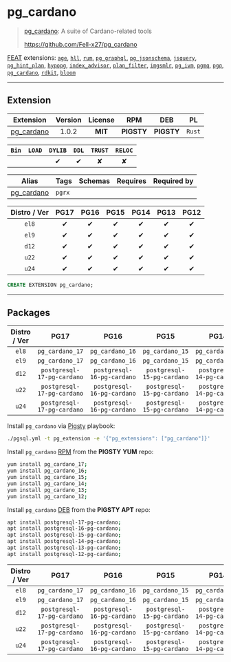 # pg_cardano


> [pg_cardano](https://github.com/Fell-x27/pg_cardano): A suite of Cardano-related tools
>
> https://github.com/Fell-x27/pg_cardano





[FEAT](/feat) extensions: [`age`](/age), [`hll`](/hll), [`rum`](/rum), [`pg_graphql`](/pg_graphql), [`pg_jsonschema`](/pg_jsonschema), [`jsquery`](/jsquery), [`pg_hint_plan`](/pg_hint_plan), [`hypopg`](/hypopg), [`index_advisor`](/index_advisor), [`plan_filter`](/plan_filter), [`imgsmlr`](/imgsmlr), [`pg_ivm`](/pg_ivm), [`pgmq`](/pgmq), [`pgq`](/pgq), [`pg_cardano`](/pg_cardano), [`rdkit`](/rdkit), [`bloom`](/bloom)


-------
## Extension


| Extension | Version | License | RPM | DEB | PL |
|-----------|:-------:|:-------:|:---:|:---:|:--:|
| [pg_cardano](https://github.com/Fell-x27/pg_cardano) | 1.0.2 | **<span class="tcblue">MIT</span>** | **<span class="tcwarn">PIGSTY</span>** | **<span class="tcwarn">PIGSTY</span>** | `Rust` |



| `Bin` | `LOAD` | `DYLIB` | `DDL` | `TRUST` | `RELOC` |
|:-----:|:------:|:-------:|:-----:|:-------:|:-------:|
|  |  | <span class="tcblue">✔</span> | <span class="tcblue">✔</span> | <span class="tcwarn">✘</span> | <span class="tcwarn">✘</span> |



| Alias | Tags | Schemas | Requires | Required by |
|-------|------|---------|----------|-------------|
| [pg_cardano](/pg_cardano) | `pgrx` |  |  |  |



| Distro / Ver | PG17 | PG16 | PG15 | PG14 | PG13 | PG12 |
|:------------:|:----:|:----:|:----:|:----:|:----:|:----:|
| `el8` | <span class="tcblue">✔</span> | <span class="tcblue">✔</span> | <span class="tcblue">✔</span> | <span class="tcblue">✔</span> | <span class="tcblue">✔</span> | <span class="tcblue">✔</span> |
| `el9` | <span class="tcblue">✔</span> | <span class="tcblue">✔</span> | <span class="tcblue">✔</span> | <span class="tcblue">✔</span> | <span class="tcblue">✔</span> | <span class="tcblue">✔</span> |
| `d12` | <span class="tcblue">✔</span> | <span class="tcblue">✔</span> | <span class="tcblue">✔</span> | <span class="tcblue">✔</span> | <span class="tcblue">✔</span> | <span class="tcblue">✔</span> |
| `u22` | <span class="tcblue">✔</span> | <span class="tcblue">✔</span> | <span class="tcblue">✔</span> | <span class="tcblue">✔</span> | <span class="tcblue">✔</span> | <span class="tcblue">✔</span> |
| `u24` | <span class="tcblue">✔</span> | <span class="tcblue">✔</span> | <span class="tcblue">✔</span> | <span class="tcblue">✔</span> | <span class="tcblue">✔</span> | <span class="tcblue">✔</span> |





```sql
CREATE EXTENSION pg_cardano;
```

-----------


## Packages


| Distro / Ver | PG17 | PG16 | PG15 | PG14 | PG13 | PG12 |
|:------------:|:----:|:----:|:----:|:----:|:----:|:----:|
| `el8` | `pg_cardano_17` | `pg_cardano_16` | `pg_cardano_15` | `pg_cardano_14` | `pg_cardano_13` | `pg_cardano_12` |
| `el9` | `pg_cardano_17` | `pg_cardano_16` | `pg_cardano_15` | `pg_cardano_14` | `pg_cardano_13` | `pg_cardano_12` |
| `d12` | `postgresql-17-pg-cardano` | `postgresql-16-pg-cardano` | `postgresql-15-pg-cardano` | `postgresql-14-pg-cardano` | `postgresql-13-pg-cardano` | `postgresql-12-pg-cardano` |
| `u22` | `postgresql-17-pg-cardano` | `postgresql-16-pg-cardano` | `postgresql-15-pg-cardano` | `postgresql-14-pg-cardano` | `postgresql-13-pg-cardano` | `postgresql-12-pg-cardano` |
| `u24` | `postgresql-17-pg-cardano` | `postgresql-16-pg-cardano` | `postgresql-15-pg-cardano` | `postgresql-14-pg-cardano` | `postgresql-13-pg-cardano` | `postgresql-12-pg-cardano` |



Install `pg_cardano` via [Pigsty](https://pigsty.io/docs/pgext/usage/install/) playbook:

```bash
./pgsql.yml -t pg_extension -e '{"pg_extensions": ["pg_cardano"]}'
```


Install `pg_cardano` [RPM](/rpm) from the **<span class="tcwarn">PIGSTY</span>** **YUM** repo:

```bash
yum install pg_cardano_17;
yum install pg_cardano_16;
yum install pg_cardano_15;
yum install pg_cardano_14;
yum install pg_cardano_13;
yum install pg_cardano_12;
```


Install `pg_cardano` [DEB](/deb) from the **<span class="tcwarn">PIGSTY</span>** **APT** repo:

```bash
apt install postgresql-17-pg-cardano;
apt install postgresql-16-pg-cardano;
apt install postgresql-15-pg-cardano;
apt install postgresql-14-pg-cardano;
apt install postgresql-13-pg-cardano;
apt install postgresql-12-pg-cardano;
```




| Distro / Ver | PG17 | PG16 | PG15 | PG14 | PG13 | PG12 |
|:------------:|:----:|:----:|:----:|:----:|:----:|:----:|
| `el8` | `pg_cardano_17` | `pg_cardano_16` | `pg_cardano_15` | `pg_cardano_14` | `pg_cardano_13` | `pg_cardano_12` |
| `el9` | `pg_cardano_17` | `pg_cardano_16` | `pg_cardano_15` | `pg_cardano_14` | `pg_cardano_13` | `pg_cardano_12` |
| `d12` | `postgresql-17-pg-cardano` | `postgresql-16-pg-cardano` | `postgresql-15-pg-cardano` | `postgresql-14-pg-cardano` | `postgresql-13-pg-cardano` | `postgresql-12-pg-cardano` |
| `u22` | `postgresql-17-pg-cardano` | `postgresql-16-pg-cardano` | `postgresql-15-pg-cardano` | `postgresql-14-pg-cardano` | `postgresql-13-pg-cardano` | `postgresql-12-pg-cardano` |
| `u24` | `postgresql-17-pg-cardano` | `postgresql-16-pg-cardano` | `postgresql-15-pg-cardano` | `postgresql-14-pg-cardano` | `postgresql-13-pg-cardano` | `postgresql-12-pg-cardano` |





